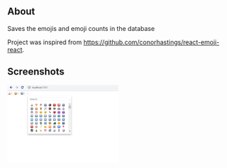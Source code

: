## About

Saves the emojis and emoji counts in the database

Project was inspired from https://github.com/conorhastings/react-emoji-react.

## Screenshots

<img src="./preview.png" width="50%" height="50%">
